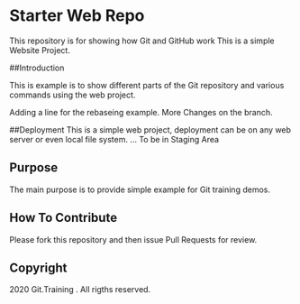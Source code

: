 # Starter Web Repo

This repository is for showing how Git and GitHub work
This is a simple Website Project.

##Introduction

This is example is to show different parts of the Git repository and various commands using the web project.

Adding a line for the rebaseing example. More Changes on the branch.

##Deployment
This is a simple web project, deployment can be on any web server or even local file system.
... To be in Staging Area

## Purpose

The main purpose is to provide simple example for Git training demos.

## How To Contribute

Please fork this repository and then issue Pull Requests 
for review.

## Copyright

2020 Git.Training . All rigths reserved.